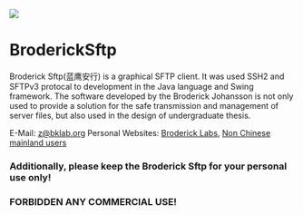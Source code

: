 ![](https://broderick.cn/images/logo/bkLab-blue-eagle-128.ico)

# BroderickSftp
Broderick Sftp(蓝鹰安行) is a graphical SFTP client. It was used SSH2 and SFTPv3 protocal to development in the Java language and Swing framework. 
The software developed by the Broderick Johansson is not only used to provide a solution for the safe transmission and management of server files, but also used in the design of undergraduate thesis.

E-Mail: z@bklab.org
Personal Websites: [Broderick Labs](https://broderick.cn), [Non Chinese mainland users](http://bz8.org)

### Additionally, please keep the Broderick Sftp for your personal use only!
### FORBIDDEN ANY COMMERCIAL USE!

